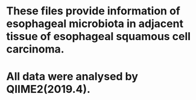 # These files provide information of esophageal microbiota in adjacent tissue of esophageal squamous cell carcinoma.
# All data were analysed by QIIME2(2019.4).
